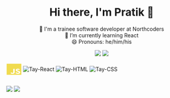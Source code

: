 <div align="center">

  # Hi there, I'm Pratik 👋

  🎯 I'm a trainee software developer at Northcoders <br>
  🌱 I’m currently learning React<br>
  😄 Pronouns: he/him/his<br>
</div>



<div align="center">
  <a>
    <img height="150em" src="https://github-readme-stats.vercel.app/api?username=gurungpratik&show_icons=true&theme=dracula"/>
    <img height="150em" src="https://github-readme-stats.vercel.app/api/top-langs/?username=gurungpratik&layout=compact&theme=dracula"/>
 </a>
</div>

  
 <div style="display: inline_block"><br>
  <img align="center" alt="Tay-Js" height="30" width="40" src="https://raw.githubusercontent.com/devicons/devicon/master/icons/javascript/javascript-plain.svg">
  <img align="center" alt ="Tay-React" height="30" width="40" src="https://cdn.jsdelivr.net/gh/devicons/devicon/icons/react/react-original.svg">
  <img align="center" alt="Tay-HTML" height="30" width="40" src="https://cdn.jsdelivr.net/gh/devicons/devicon/icons/html5/html5-original.svg">
  <img align="center" alt="Tay-CSS" height="30" width="40"  src="https://cdn.jsdelivr.net/gh/devicons/devicon/icons/css3/css3-original.svg" />
  
 ##
  
<div>
 	<a href="https://www.linkedin.com/in/pratikgurung/" target="_blank"><img src="https://img.shields.io/badge/LinkedIn-0077B5?style=for-the-badge&logo=linkedin&logoColor=white" target="_blank"></a>
  <a href="https://www.codewars.com/users/blankface36" target="_blank"><img src="https://img.shields.io/badge/Codewars-B1361E?style=for-the-badge&logo=Codewars&logoColor=white" target="_blank"></a>
</div>
